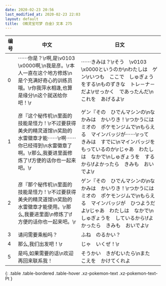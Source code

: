 ```yaml
---
date: 2020-02-23 20:56
last_modified_at: 2020-02-23 22:03
layout: default
title: 《精灵宝可梦 白金》文本 275
---
```

| 编号 | 中文 | 日文 |
| ---- | ---- | ---- |
| 0 | ⋯⋯你是？\r啊,是\v0103　\x0000啊,\n我是彦。\r本人一直在这个地方修炼\n是个充满好奇心的训练员哦。\r你我萍水相逢,也算是缘分\n这个就送给你吧！\r | ⋯⋯きみは？\rそう　\v0103　\x0000というのか\nわたしは　ゲン\rいつも　ここで　しゅぎょうをする\nものずきな　トレ－ナ－だよ\rせっかく　であったんだ\nこれを　あげるよ\r |
| 1 | 彦『这个秘传机\n里面的技能是怪力！\r不过要获得美央的精灵道馆\n奖励的水雷徽章才能⋯⋯\r啊⋯⋯你已经得到\n水雷徽章了啊。\r那么,我要进里面修炼了\f方便的话你也一起来吧。\r | ゲン『その　ひでんマシンの\nなかみは　かいりき！\rつかうには　ミオの　ポケモンジムで\nもらえる　マインバッジが⋯⋯\rって　きみは　すでに\nマインバッジを　もっているのか\rじゃあ　わたしは　なかで\nしゅぎょうを　するから\fよかったら　きみも　おいでよ\r |
| 2 | 彦『那个秘传机\n里面的技能是怪力！\r不过要获得美央的精灵道馆\n奖励的水雷徽章才能使用。\r那么,我要进里面\n修炼了\f方便的话你也一起来吧。\r | ゲン『その　ひでんマシンの\nなかみは　かいりき！\rつかうには　ミオの　ポケモンジムで\nもらえる　マインバッジが　ひつようだよ\rじゃあ　わたしは　なかで\nしゅぎょうを　しているから\fよかったら　きみも　おいでよ\r |
| 3 | 请问需要乘船吗？ | ふね　のるかい？ |
| 4 | 那么,我们出发吧！\r | じゃ　いくぜ！\r |
| 5 | 是吗,如果需要的话\n欢迎再回来联系我！ | そうかい　きがむいたら\nまた　こえを　かけてくれよ |
{: .table .table-bordered .table-hover .xz-pokemon-text .xz-pokemon-text-Pt }